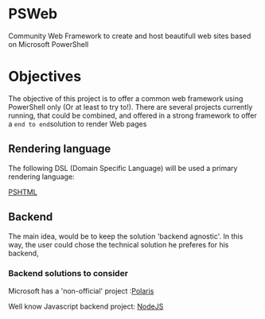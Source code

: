 # PSWeb
Community Web Framework to create and host beautifull web sites based on Microsoft PowerShell

# Objectives

The objective of this project is to offer a common web framework using PowerShell only (Or at least to try to!).
There are several projects currently running, that could be combined, and offered in a strong framework to offer a `end to end`solution to render Web pages

## Rendering language

The following DSL (Domain Specific Language) will be used a primary rendering language:

[PSHTML](https://github.com/Stephanevg/PSHTML)


## Backend

The main idea, would be to keep the solution 'backend agnostic'. In this way, the user could chose the technical solution he preferes for his backend, 

### Backend solutions to consider

Microsoft has a 'non-official' project :[Polaris](https://github.com/PowerShell/Polaris)

Well know Javascript backend project: [NodeJS](https://nodejs.org/en/)
